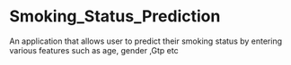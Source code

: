 # Smoking_Status_Prediction
An application that allows user to predict their smoking status by entering various features such as age, gender ,Gtp etc
